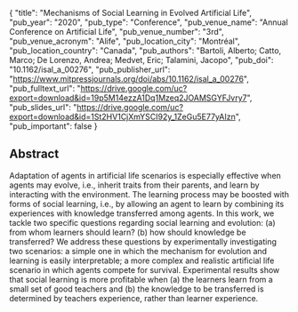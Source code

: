 {
  "title": "Mechanisms of Social Learning in Evolved Artificial Life",
  "pub_year": "2020",
  "pub_type": "Conference",
  "pub_venue_name": "Annual Conference on Artificial Life",
  "pub_venue_number": "3rd",
  "pub_venue_acronym": "Alife",
  "pub_location_city": "Montréal",
  "pub_location_country": "Canada",
  "pub_authors": "Bartoli, Alberto; Catto, Marco; De Lorenzo, Andrea; Medvet, Eric; Talamini, Jacopo",
  "pub_doi": "10.1162/isal_a_00276",
  "pub_publisher_url": "https://www.mitpressjournals.org/doi/abs/10.1162/isal_a_00276",
  "pub_fulltext_url": "https://drive.google.com/uc?export=download&id=19p5M14ezzA1Dq1Mzeq2JOAMSGYFJvry7",
  "pub_slides_url": "https://drive.google.com/uc?export=download&id=1St2HV1CjXmYSCI92y_1ZeGu5E77yAIzn",
  "pub_important": false
}

## Abstract
Adaptation of agents in artificial life scenarios is especially effective when agents may evolve, i.e., inherit traits from their parents, and learn by interacting with the environment. The learning process may be boosted with forms of social learning, i.e., by allowing an agent to learn by combining its experiences with knowledge transferred among agents. In this work, we tackle two specific questions regarding social learning and evolution: (a) from whom learners should learn? (b) how should knowledge be transferred? We address these questions by experimentally investigating two scenarios: a simple one in which the mechanism for evolution and learning is easily interpretable; a more complex and realistic artificial life scenario in which agents compete for survival. Experimental results show that social learning is more profitable when (a) the learners learn from a small set of good teachers and (b) the knowledge to be transferred is determined by teachers experience, rather than learner experience.
